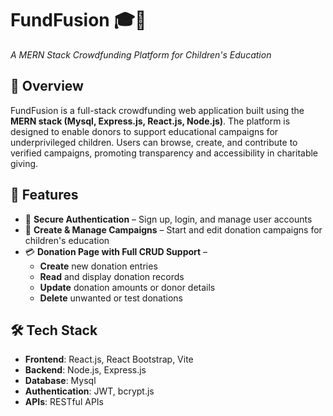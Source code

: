 # FundFusion 🎓💖  
*A MERN Stack Crowdfunding Platform for Children's Education*

## 📌 Overview  
FundFusion is a full-stack crowdfunding web application built using the **MERN stack (Mysql, Express.js, React.js, Node.js)**. The platform is designed to enable donors to support educational campaigns for underprivileged children. Users can browse, create, and contribute to verified campaigns, promoting transparency and accessibility in charitable giving.

## 🎯 Features  
- 🔐 **Secure Authentication** – Sign up, login, and manage user accounts  
- 🎁 **Create & Manage Campaigns** – Start and edit donation campaigns for children's education  
- 💳 **Donation Page with Full CRUD Support** –  
  - **Create** new donation entries  
  - **Read** and display donation records  
  - **Update** donation amounts or donor details  
  - **Delete** unwanted or test donations
 
    
## 🛠️ Tech Stack  
- **Frontend**: React.js, React Bootstrap, Vite  
- **Backend**: Node.js, Express.js  
- **Database**: Mysql 
- **Authentication**: JWT, bcrypt.js  
- **APIs**: RESTful APIs
  
